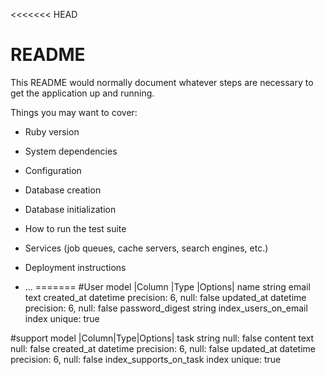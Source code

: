 <<<<<<< HEAD
# README

This README would normally document whatever steps are necessary to get the
application up and running.

Things you may want to cover:

* Ruby version

* System dependencies

* Configuration

* Database creation

* Database initialization

* How to run the test suite

* Services (job queues, cache servers, search engines, etc.)

* Deployment instructions

* ...
=======
#User model
|Column              |Type     |Options|
name                  string 
email                 text 
created_at            datetime precision: 6, null: false
updated_at            datetime precision: 6, null: false
password_digest       string
index_users_on_email  index  unique: true

#support model 
|Column|Type|Options|
 task                    string    null: false
 content                 text      null: false
 created_at              datetime  precision: 6, null: false
 updated_at              datetime  precision: 6, null: false
 index_supports_on_task  index     unique: true